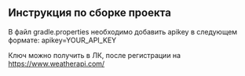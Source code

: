 ## Инструкция по сборке проекта

В файл gradle.properties необходимо добавить apikey в следующем формате:
apikey=YOUR_API_KEY

Ключ можно получить в ЛК, после регистрации на https://www.weatherapi.com/